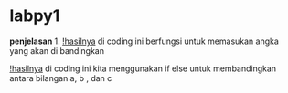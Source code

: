 # labpy1

**penjelasan**
1.
[!hasilnya](https://github.com/rizwan523/labpy1/blob/master/1.JPG)
di coding ini berfungsi untuk memasukan angka yang akan di bandingkan

[!hasilnya](https://github.com/rizwan523/labpy1/blob/master/2.JPG)
di coding ini kita menggunakan if else untuk membandingkan antara bilangan a, b , dan c